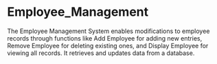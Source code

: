 # Employee_Management
The Employee Management System enables modifications to employee records through functions like Add Employee for adding new entries, Remove Employee for deleting existing ones, and Display Employee for viewing all records. It retrieves and updates data from a database. 
